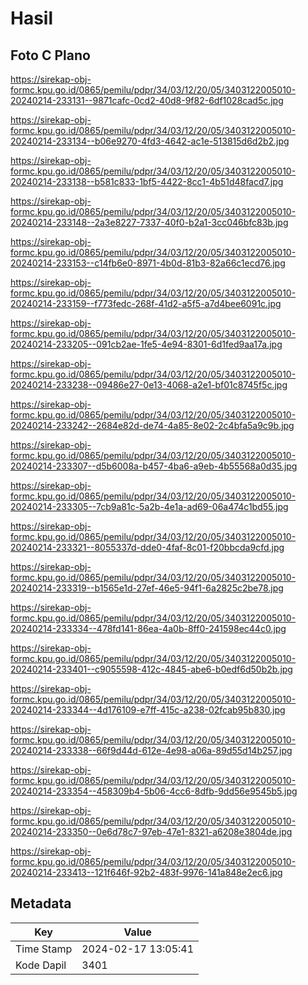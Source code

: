 # Hasil

## Foto C Plano

https://sirekap-obj-formc.kpu.go.id/0865/pemilu/pdpr/34/03/12/20/05/3403122005010-20240214-233131--9871cafc-0cd2-40d8-9f82-6df1028cad5c.jpg

https://sirekap-obj-formc.kpu.go.id/0865/pemilu/pdpr/34/03/12/20/05/3403122005010-20240214-233134--b06e9270-4fd3-4642-ac1e-513815d6d2b2.jpg

https://sirekap-obj-formc.kpu.go.id/0865/pemilu/pdpr/34/03/12/20/05/3403122005010-20240214-233138--b581c833-1bf5-4422-8cc1-4b51d48facd7.jpg

https://sirekap-obj-formc.kpu.go.id/0865/pemilu/pdpr/34/03/12/20/05/3403122005010-20240214-233148--2a3e8227-7337-40f0-b2a1-3cc046bfc83b.jpg

https://sirekap-obj-formc.kpu.go.id/0865/pemilu/pdpr/34/03/12/20/05/3403122005010-20240214-233153--c14fb6e0-8971-4b0d-81b3-82a66c1ecd76.jpg

https://sirekap-obj-formc.kpu.go.id/0865/pemilu/pdpr/34/03/12/20/05/3403122005010-20240214-233159--f773fedc-268f-41d2-a5f5-a7d4bee6091c.jpg

https://sirekap-obj-formc.kpu.go.id/0865/pemilu/pdpr/34/03/12/20/05/3403122005010-20240214-233205--091cb2ae-1fe5-4e94-8301-6d1fed9aa17a.jpg

https://sirekap-obj-formc.kpu.go.id/0865/pemilu/pdpr/34/03/12/20/05/3403122005010-20240214-233238--09486e27-0e13-4068-a2e1-bf01c8745f5c.jpg

https://sirekap-obj-formc.kpu.go.id/0865/pemilu/pdpr/34/03/12/20/05/3403122005010-20240214-233242--2684e82d-de74-4a85-8e02-2c4bfa5a9c9b.jpg

https://sirekap-obj-formc.kpu.go.id/0865/pemilu/pdpr/34/03/12/20/05/3403122005010-20240214-233307--d5b6008a-b457-4ba6-a9eb-4b55568a0d35.jpg

https://sirekap-obj-formc.kpu.go.id/0865/pemilu/pdpr/34/03/12/20/05/3403122005010-20240214-233305--7cb9a81c-5a2b-4e1a-ad69-06a474c1bd55.jpg

https://sirekap-obj-formc.kpu.go.id/0865/pemilu/pdpr/34/03/12/20/05/3403122005010-20240214-233321--8055337d-dde0-4faf-8c01-f20bbcda9cfd.jpg

https://sirekap-obj-formc.kpu.go.id/0865/pemilu/pdpr/34/03/12/20/05/3403122005010-20240214-233319--b1565e1d-27ef-46e5-94f1-6a2825c2be78.jpg

https://sirekap-obj-formc.kpu.go.id/0865/pemilu/pdpr/34/03/12/20/05/3403122005010-20240214-233334--478fd141-86ea-4a0b-8ff0-241598ec44c0.jpg

https://sirekap-obj-formc.kpu.go.id/0865/pemilu/pdpr/34/03/12/20/05/3403122005010-20240214-233401--c9055598-412c-4845-abe6-b0edf6d50b2b.jpg

https://sirekap-obj-formc.kpu.go.id/0865/pemilu/pdpr/34/03/12/20/05/3403122005010-20240214-233344--4d176109-e7ff-415c-a238-02fcab95b830.jpg

https://sirekap-obj-formc.kpu.go.id/0865/pemilu/pdpr/34/03/12/20/05/3403122005010-20240214-233338--66f9d44d-612e-4e98-a06a-89d55d14b257.jpg

https://sirekap-obj-formc.kpu.go.id/0865/pemilu/pdpr/34/03/12/20/05/3403122005010-20240214-233354--458309b4-5b06-4cc6-8dfb-9dd56e9545b5.jpg

https://sirekap-obj-formc.kpu.go.id/0865/pemilu/pdpr/34/03/12/20/05/3403122005010-20240214-233350--0e6d78c7-97eb-47e1-8321-a6208e3804de.jpg

https://sirekap-obj-formc.kpu.go.id/0865/pemilu/pdpr/34/03/12/20/05/3403122005010-20240214-233413--121f646f-92b2-483f-9976-141a848e2ec6.jpg


## Metadata

| Key        | Value               |
| ---------- | ------------------- |
| Time Stamp | 2024-02-17 13:05:41 |
| Kode Dapil | 3401                |




